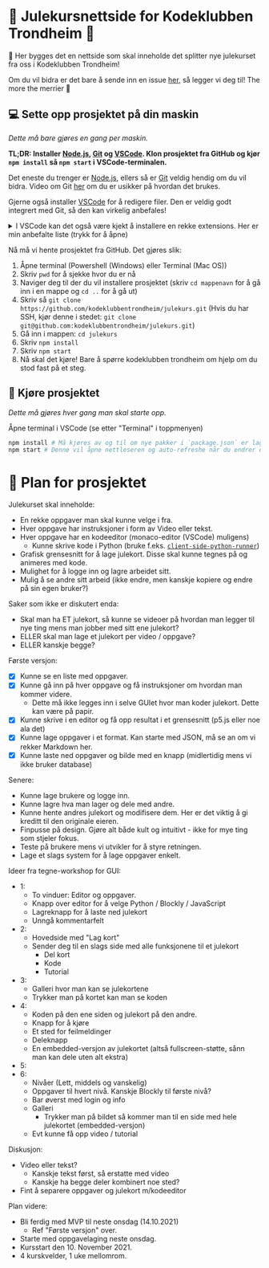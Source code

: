# :mrs_claus: Julekursnettside for Kodeklubben Trondheim :santa:

:construction_worker: Her bygges det en nettside som skal inneholde det splitter nye julekurset fra oss i Kodeklubben Trondheim!

Om du vil bidra er det bare å sende inn en issue [her](https://github.com/kodeklubbentrondheim/julekurs/issues), så legger vi deg til! The more the merrier :raised_hands:

## :computer: Sette opp prosjektet på din maskin

_Dette må bare gjøres en gang per maskin._

**TL;DR: Installer [Node.js](https://nodejs.org/en/), [Git](https://git-scm.com/downloads) og [VSCode](https://code.visualstudio.com/). Klon prosjektet fra GitHub og kjør `npm install` så `npm start` i VSCode-terminalen.**

Det eneste du trenger er [Node.js](https://nodejs.org/en/), ellers så er [Git](https://git-scm.com/downloads) veldig hendig om du vil bidra. Video om Git [her](https://www.youtube.com/watch?v=HkdAHXoRtos&ab_channel=Fireship) om du er usikker på hvordan det brukes.

Gjerne også installer [VSCode](https://code.visualstudio.com/) for å redigere filer. Den er veldig godt integrert med Git, så den kan virkelig anbefales!

<details>
<summary>I VSCode kan det også være kjekt å installere en rekke extensions. Her er min anbefalte liste (trykk for å åpne)</summary>

- Prettier - Code formatter (for å formatere kode, så slepper man å tenke på det)
- GitLens (gjør Git hakket enklere, men den ikke nødvendig!)
- styled-components (så får man farge på CSS'en fra styled-components)

Her er litt ekstra som jeg bare må ha, men som egentlig ikke er så viktig:

- indent-rainbow (enklere å se innrykk)
- Better Comments (gir farge på kommentarer, f.eks. blir "!" rødt og "TODO" oransje)
- Rainbow Brackets (gir farge på parenteser så man lettere ser hva som matcher)
- Code Spell Checker, med norsk og engelsk ordbok (man får blå linjer under ord man skriver feil)
</details>

Nå må vi hente prosjektet fra GitHub. Det gjøres slik:

1. Åpne terminal (Powershell (Windows) eller Terminal (Mac OS))
2. Skriv `pwd` for å sjekke hvor du er nå
3. Naviger deg til der du vil installere prosjektet (skriv `cd mappenavn` for å gå inn i en mappe og `cd ..` for å gå ut)
4. Skriv så `git clone https://github.com/kodeklubbentrondheim/julekurs.git` (Hvis du har SSH, kjør denne i stedet: `git clone git@github.com:kodeklubbentrondheim/julekurs.git`)
5. Gå inn i mappen: `cd julekurs`
6. Skriv `npm install`
7. Skriv `npm start`
8. Nå skal det kjøre! Bare å spørre kodeklubben trondheim om hjelp om du stod fast på et steg.

## :runner: Kjøre prosjektet

_Dette må gjøres hver gang man skal starte opp._

Åpne terminal i VSCode (se etter "Terminal" i toppmenyen)

```bash
npm install # Må kjøres av og til om nye pakker i `package.json` er lagt til
npm start # Denne vil åpne nettleseren og auto-refreshe når du endrer og lagrer en fil :)
```

# :date: Plan for prosjektet

Julekurset skal inneholde:

- En rekke oppgaver man skal kunne velge i fra.
- Hver oppgave har instruksjoner i form av Video eller tekst.
- Hver oppgave har en kodeeditor (monaco-editor (VSCode) muligens)
  - Kunne skrive kode i Python (bruke f.eks. [`client-side-python-runner`](https://www.npmjs.com/package/client-side-python-runner))
- Grafisk grensesnitt for å lage julekort. Disse skal kunne tegnes på og animeres med kode.
- Mulighet for å logge inn og lagre arbeidet sitt.
- Mulig å se andre sitt arbeid (ikke endre, men kanskje kopiere og endre på sin egen bruker?)

Saker som ikke er diskutert enda:

- Skal man ha ET julekort, så kunne se videoer på hvordan man legger til nye ting mens man jobber med sitt ene julekort?
- ELLER skal man lage et julekort per video / oppgave?
- ELLER kanskje begge?

Første versjon:

- [x] Kunne se en liste med oppgaver.
- [x] Kunne gå inn på hver oppgave og få instruksjoner om hvordan man kommer videre.
  - Dette må ikke legges inn i selve GUIet hvor man koder julekort. Dette kan være på papir.
- [x] Kunne skrive i en editor og få opp resultat i et grensesnitt (p5.js eller noe ala det)
- [x] Kunne lage oppgaver i et format. Kan starte med JSON, må se an om vi rekker Markdown her.
- [x] Kunne laste ned oppgaver og bilde med en knapp (midlertidig mens vi ikke bruker database)

Senere:

- Kunne lage brukere og logge inn.
- Kunne lagre hva man lager og dele med andre.
- Kunne hente andres julekort og modifisere dem. Her er det viktig å gi kreditt til den originale eieren.
- Finpusse på design. Gjøre alt både kult og intuitivt - ikke for mye ting som stjeler fokus.
- Teste på brukere mens vi utvikler for å styre retningen.
- Lage et slags system for å lage oppgaver enkelt.

Ideer fra tegne-workshop for GUI:

- 1:
  - To vinduer: Editor og oppgaver.
  - Knapp over editor for å velge Python / Blockly / JavaScript
  - Lagreknapp for å laste ned julekort
  - Unngå kommentarfelt
- 2:
  - Hovedside med "Lag kort"
  - Sender deg til en slags side med alle funksjonene til et julekort
    - Del kort
    - Kode
    - Tutorial
- 3:
  - Galleri hvor man kan se julekortene
  - Trykker man på kortet kan man se koden
- 4:
  - Koden på den ene siden og julekort på den andre.
  - Knapp for å kjøre
  - Et sted for feilmeldinger
  - Deleknapp
  - En embedded-versjon av julekortet (altså fullscreen-støtte, sånn man kan dele uten alt ekstra)
- 5:
- 6:
  - Nivåer (Lett, middels og vanskelig)
  - Oppgaver til hvert nivå. Kanskje Blockly til første nivå?
  - Bar øverst med login og info
  - Galleri
    - Trykker man på bildet så kommer man til en side med hele julekortet (embedded-versjon)
  - Evt kunne få opp video / tutorial

Diskusjon:

- Video eller tekst?
  - Kanskje tekst først, så erstatte med video
  - Kanskje ha begge deler kombinert noe sted?
- Fint å separere oppgaver og julekort m/kodeeditor

Plan videre:

- Bli ferdig med MVP til neste onsdag (14.10.2021)
  - Ref "Første versjon" over.
- Starte med oppgavelaging neste onsdag.
- Kursstart den 10. November 2021.
- 4 kurskvelder, 1 uke mellomrom.
